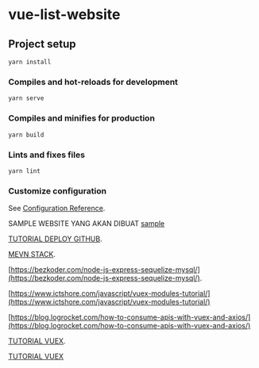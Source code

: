 # vue-list-website

## Project setup
```
yarn install
```

### Compiles and hot-reloads for development
```
yarn serve
```

### Compiles and minifies for production
```
yarn build
```

### Lints and fixes files
```
yarn lint
```

### Customize configuration
See [Configuration Reference](https://cli.vuejs.org/config/).

SAMPLE WEBSITE YANG AKAN DIBUAT [sample](https://moz.com/top500)

[TUTORIAL DEPLOY GITHUB](https://medium.com/swlh/deploy-vue-app-to-github-pages-2ada48d7397e).

[MEVN STACK](https://www.codermen.com/mevn-stack-tutorial-from-scratch-for-the-beginner/).

[https://bezkoder.com/node-js-express-sequelize-mysql/](https://bezkoder.com/node-js-express-sequelize-mysql/).

[https://www.ictshore.com/javascript/vuex-modules-tutorial/](https://www.ictshore.com/javascript/vuex-modules-tutorial/)

[https://blog.logrocket.com/how-to-consume-apis-with-vuex-and-axios/](https://blog.logrocket.com/how-to-consume-apis-with-vuex-and-axios/)

[TUTORIAL VUEX](https://github.com/ManiruzzamanAkash/Vue-3-Advance-CRUD).

[TUTORIAL VUEX](https://codesandbox.io/s/ry9gm?file=/src/store.js)